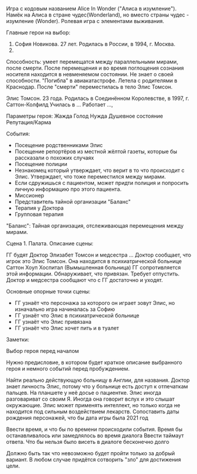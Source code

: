 Игра с кодовым названием Alice In Wonder ("Алиса в изумление"). Намёк на Алиса в стране чудес(Wonderland), но вместо страны чудес - изумление (Wonder).
Ролевая игра с элементами выживания.

Главные герои на выбор:
1. София Новикова. 27 лет. Родилась в России, в 1994, г. Москва.
2. 

Способность: умеет перемещатся между параллельными мирами, после смерти.
После перемещения и во время поглощения сознания носителя находится в невменяемом состоянии.
Не знает о своей способности.
"Погибла" в авиакатастрофе. Летела с родителями в Краснодар. После "смерти" переместилась в тело Элис Томсон.

Элис Томсон. 23 года. Родилась в Соединённом Королевстве, в 1997, г. Саттон-Колфилд
Училась в ... Работает ..., 


Параметры героя:
Жажда
Голод
Нужда
Душевное состояние
Репутация/Карма

События:
- Посещение родственниками Элис
- Посещение репортёров из местной жёлтой газеты, которые бы рассказали о похожих случаях
- Посещение полиции
- Незнакомец который утверждает, что верит в то что происходит с Элис. Утверждает, что тоже переместился между мирами.
- Если сдружишься с пациентом, может придти полиция и попросить личную информацию про этого пациента.
- Миссионер
- Представитель тайной организации "Баланс"
- Терапия у Доктора
- Групповая терапия


"Баланс":
Тайная организация, отслеживающая перемещения между мирами.

Сцена 1. Палата.
Описание сцены:

ГГ будят Доктор Элизабет Томсон и медсестра ...
Доктор сообщает, что игрок это Элис Томсон. Она находится в психиатрической больнице Саттон Хоуп Хоспитал (Вымышленная больница)
ГГ сопротивляется этой информации. Обнаруживает, что привязан. 
Требует отпустить.
Доктор и медсестра сообщают что с ГГ достаточно и уходят.

Основные опорные точки сцены:
- ГГ узнаёт что персонажа за которого он играет зовут Элис, но изначально игра начиналась за Софию
- ГГ узнаёт что Элис в психиатрической больнице
- ГГ узнаёт что Элис привязана
- ГГ узнаёт что Элис хочет пить и в туалет


Заметки:

Выбор героя перед началом

Нужно предисловие, в котором будет краткое описание выбранного героя и немного событий перед пробуждением.

Найти реально действующую больницу в Англии, для названия.
Доктор знает личность Элис, потому что у больнице есть доступ к отпечаткам пальцев. На планшете у неё досье о пациентке.
Элис иногда разговариват со своим Я. Иногда она говорит вслух и это слышат окружающие.
Элис может применять интеллект, но только когда не находится под сильным воздействием лекарств.
Сопоставить даты рождения персонажей, что бы дата игры была 2021 год 

Ввести время, и что бы по времени происходили события. Время бы останавливалось или замедлялось во время диалога
Ввести таймаут ответа. Что бы нельзя было висеть в диалоге бесконечно долго

Должно быть так что невозможно будет пройти только за добрый вариант. 
В любом случае придётся сотворить "зло" для достижения цели.